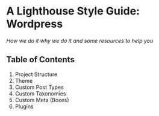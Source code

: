 # A Lighthouse Style Guide: Wordpress

*How we do it why we do it and some resources to help you*

## Table of Contents
1. Project Structure
2. Theme
2. Custom Post Types
3. Custom Taxonomies
4. Custom Meta (Boxes)
5. Plugins

